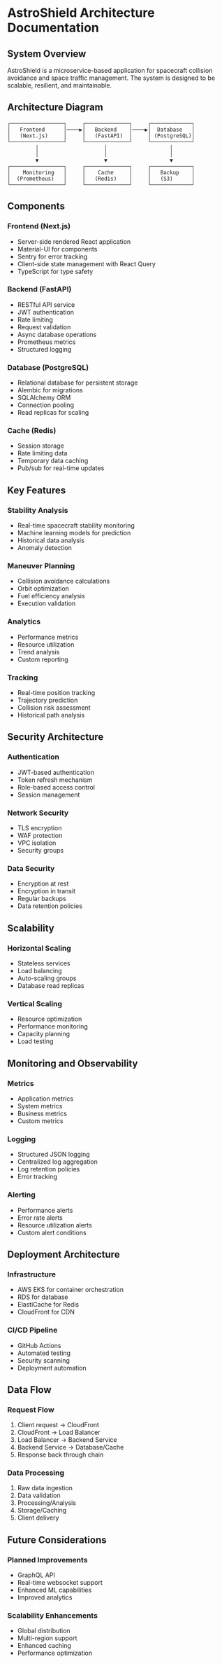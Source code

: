 # AstroShield Architecture Documentation

## System Overview

AstroShield is a microservice-based application for spacecraft collision avoidance and space traffic management. The system is designed to be scalable, resilient, and maintainable.

## Architecture Diagram

```
┌─────────────────┐     ┌──────────────┐     ┌─────────────┐
│   Frontend      │────▶│   Backend    │────▶│  Database   │
│   (Next.js)     │     │   (FastAPI)  │     │ (PostgreSQL)│
└─────────────────┘     └──────────────┘     └─────────────┘
         │                     │                    │
         │                     │                    │
         ▼                     ▼                    ▼
┌─────────────────┐     ┌──────────────┐     ┌─────────────┐
│    Monitoring   │     │    Cache     │     │   Backup    │
│  (Prometheus)   │     │   (Redis)    │     │   (S3)      │
└─────────────────┘     └──────────────┘     └─────────────┘
```

## Components

### Frontend (Next.js)

- Server-side rendered React application
- Material-UI for components
- Sentry for error tracking
- Client-side state management with React Query
- TypeScript for type safety

### Backend (FastAPI)

- RESTful API service
- JWT authentication
- Rate limiting
- Request validation
- Async database operations
- Prometheus metrics
- Structured logging

### Database (PostgreSQL)

- Relational database for persistent storage
- Alembic for migrations
- SQLAlchemy ORM
- Connection pooling
- Read replicas for scaling

### Cache (Redis)

- Session storage
- Rate limiting data
- Temporary data caching
- Pub/sub for real-time updates

## Key Features

### Stability Analysis

- Real-time spacecraft stability monitoring
- Machine learning models for prediction
- Historical data analysis
- Anomaly detection

### Maneuver Planning

- Collision avoidance calculations
- Orbit optimization
- Fuel efficiency analysis
- Execution validation

### Analytics

- Performance metrics
- Resource utilization
- Trend analysis
- Custom reporting

### Tracking

- Real-time position tracking
- Trajectory prediction
- Collision risk assessment
- Historical path analysis

## Security Architecture

### Authentication

- JWT-based authentication
- Token refresh mechanism
- Role-based access control
- Session management

### Network Security

- TLS encryption
- WAF protection
- VPC isolation
- Security groups

### Data Security

- Encryption at rest
- Encryption in transit
- Regular backups
- Data retention policies

## Scalability

### Horizontal Scaling

- Stateless services
- Load balancing
- Auto-scaling groups
- Database read replicas

### Vertical Scaling

- Resource optimization
- Performance monitoring
- Capacity planning
- Load testing

## Monitoring and Observability

### Metrics

- Application metrics
- System metrics
- Business metrics
- Custom metrics

### Logging

- Structured JSON logging
- Centralized log aggregation
- Log retention policies
- Error tracking

### Alerting

- Performance alerts
- Error rate alerts
- Resource utilization alerts
- Custom alert conditions

## Deployment Architecture

### Infrastructure

- AWS EKS for container orchestration
- RDS for database
- ElastiCache for Redis
- CloudFront for CDN

### CI/CD Pipeline

- GitHub Actions
- Automated testing
- Security scanning
- Deployment automation

## Data Flow

### Request Flow

1. Client request → CloudFront
2. CloudFront → Load Balancer
3. Load Balancer → Backend Service
4. Backend Service → Database/Cache
5. Response back through chain

### Data Processing

1. Raw data ingestion
2. Data validation
3. Processing/Analysis
4. Storage/Caching
5. Client delivery

## Future Considerations

### Planned Improvements

- GraphQL API
- Real-time websocket support
- Enhanced ML capabilities
- Improved analytics

### Scalability Enhancements

- Global distribution
- Multi-region support
- Enhanced caching
- Performance optimization 